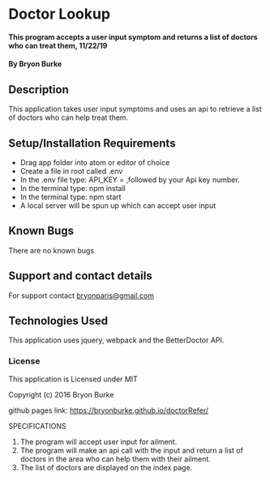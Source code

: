 # Doctor Lookup

#### This program accepts a user input symptom and returns a list of doctors who can treat them, 11/22/19

#### By Bryon Burke

## Description

This application takes user input symptoms and uses an api to retrieve a list of doctors who can help treat them.

## Setup/Installation Requirements

* Drag app folder into atom or editor of choice
* Create a file in root called .env
* In the .env file type: API_KEY = ,followed by your Api key number.
* In the terminal type: npm install
* In the terminal type: npm start
* A local server will be spun up which can accept user input



## Known Bugs

There are no known bugs

## Support and contact details

For support contact bryonparis@gmail.com

## Technologies Used

This application uses jquery, webpack and the BetterDoctor API.

### License

This application is Licensed under MIT

Copyright (c) 2016 Bryon Burke

github pages link: https://bryonburke.github.io/doctorRefer/

SPECIFICATIONS

1. The program will accept user input for ailment.
2. The program will make an api call with the input and return a list of doctors in the area who can help them with their ailment.
3. The list of doctors are displayed on the index page.
